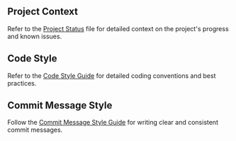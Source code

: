 ## Project Context
Refer to the [Project Status](../docs/project-status.md) file for detailed context on the project's progress and known issues.

## Code Style
Refer to the [Code Style Guide](../docs/code-style.md) for detailed coding conventions and best practices.

## Commit Message Style
Follow the [Commit Message Style Guide](../docs/commit-style.md) for writing clear and consistent commit messages.
